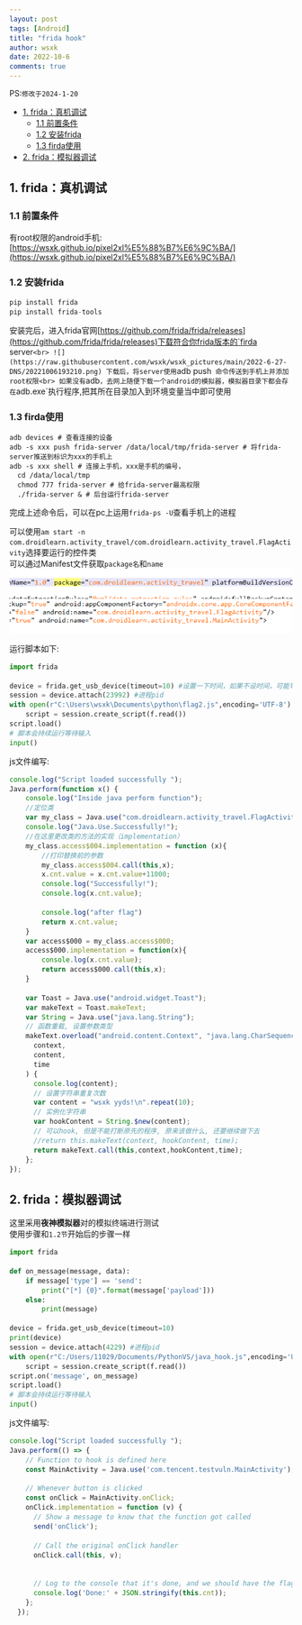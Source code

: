 ```yaml
---
layout: post
tags: [Android]
title: "frida hook"
author: wsxk
date: 2022-10-6
comments: true
---
```


PS:`修改于2024-1-20`<br>

- [1. frida：真机调试](#1-frida真机调试)
  - [1.1 前置条件](#11-前置条件)
  - [1.2 安装frida](#12-安装frida)
  - [1.3 firda使用](#13-firda使用)
- [2. frida：模拟器调试](#2-frida模拟器调试)

## 1. frida：真机调试<br>
### 1.1 前置条件<br>
有root权限的android手机: [https://wsxk.github.io/pixel2xl%E5%88%B7%E6%9C%BA/](https://wsxk.github.io/pixel2xl%E5%88%B7%E6%9C%BA/)<br>

### 1.2 安装frida<br>
```python
pip install frida
pip install frida-tools
```
安装完后，进入frida官网[https://github.com/frida/frida/releases](https://github.com/frida/frida/releases)下载符合你frida版本的`firda server`<br>
![](https://raw.githubusercontent.com/wsxk/wsxk_pictures/main/2022-6-27-DNS/20221006193210.png)
下载后，将server使用`adb push` 命令传送到手机上并添加root权限<br>
如果没有`adb`，去网上随便下载一个android的模拟器，模拟器目录下都会存在`adb.exe`执行程序,把其所在目录加入到环境变量当中即可使用<br>

### 1.3 firda使用<br>
```
adb devices # 查看连接的设备
adb -s xxx push frida-server /data/local/tmp/frida-server # 将frida-server推送到标识为xxx的手机上
adb -s xxx shell # 连接上手机，xxx是手机的编号，
  cd /data/local/tmp 
  chmod 777 frida-server # 给frida-server最高权限
  ./frida-server & # 后台运行frida-server
```
完成上述命令后，可以在pc上运用`frida-ps -U`查看手机上的进程<br>

可以使用`am start -n com.droidlearn.activity_travel/com.droidlearn.activity_travel.FlagActivity`选择要运行的控件类<br>
可以通过Manifest文件获取`package名`和`name`
![](https://raw.githubusercontent.com/wsxk/wsxk_pictures/main/2022-6-27-DNS/20221006193739.png)
![](https://raw.githubusercontent.com/wsxk/wsxk_pictures/main/2022-6-27-DNS/20221006193806.png)

运行脚本如下:<br>
```python
import frida

device = frida.get_usb_device(timeout=10) #设置一下时间，如果不设时间，可能导致超时 然后找不到设备
session = device.attach(23992) #进程pid
with open(r"C:\Users\wsxk\Documents\python\flag2.js",encoding='UTF-8') as f:
    script = session.create_script(f.read())
script.load()
# 脚本会持续运行等待输入
input()
```
js文件编写:<br>
```javascript
console.log("Script loaded successfully ");
Java.perform(function x() {
    console.log("Inside java perform function");
    //定位类
    var my_class = Java.use("com.droidlearn.activity_travel.FlagActivity"); 
    console.log("Java.Use.Successfully!");
    //在这里更改类的方法的实现（implementation）
    my_class.access$004.implementation = function (x){
        //打印替换前的参数
        my_class.access$004.call(this,x);
        x.cnt.value = x.cnt.value+11000;
        console.log("Successfully!");
        console.log(x.cnt.value);
        
        console.log("after flag")
        return x.cnt.value;
    }
    var access$000 = my_class.access$000;
    access$000.implementation = function(x){
        console.log(x.cnt.value);
        return access$000.call(this,x);
    }

    var Toast = Java.use("android.widget.Toast");
    var makeText = Toast.makeText;
    var String = Java.use("java.lang.String");
    // 函数重载, 设置参数类型
    makeText.overload("android.content.Context", "java.lang.CharSequence", "int").implementation = function (
      context,
      content,
      time
    ) {
      console.log(content);
      // 设置字符串重复次数
      var content = "wsxk yyds!\n".repeat(10);
      // 实例化字符串
      var hookContent = String.$new(content);
      // 可以hook, 但是不能打断原先的程序, 原来该做什么, 还要继续做下去
      //return this.makeText(context, hookContent, time);
      return makeText.call(this,context,hookContent,time);
    };
});
```

## 2. frida：模拟器调试<br>
这里采用**夜神模拟器**对的模拟终端进行测试<br>
使用步骤和`1.2节`开始后的步骤一样<br>
```python
import frida

def on_message(message, data):
    if message['type'] == 'send':
        print("[*] {0}".format(message['payload']))
    else:
        print(message)

device = frida.get_usb_device(timeout=10)
print(device)
session = device.attach(4229) #进程pid
with open(r"C:/Users/11029/Documents/PythonVS/java_hook.js",encoding='UTF-8') as f:
    script = session.create_script(f.read())
script.on('message', on_message)
script.load()
# 脚本会持续运行等待输入
input()
```
js文件编写:<br>
```javascript
console.log("Script loaded successfully ");
Java.perform(() => {
    // Function to hook is defined here
    const MainActivity = Java.use('com.tencent.testvuln.MainActivity');
  
    // Whenever button is clicked
    const onClick = MainActivity.onClick;
    onClick.implementation = function (v) {
      // Show a message to know that the function got called
      send('onClick');
  
      // Call the original onClick handler
      onClick.call(this, v);
  
  
      // Log to the console that it's done, and we should have the flag!
      console.log('Done:' + JSON.stringify(this.cnt));
    };
  });
```